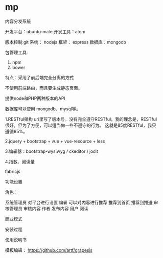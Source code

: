 # mp

内容分发系统

开发平台：ubuntu-mate
开发工具：atom

版本控制:git
系统： nodejs
框架： express
数据库：mongodb

包管理工具:
1) npm
2) bower

特点：采用了前后端完全分离的方式

不使用前端路由，而且要生成静态页面。

提供node和PHP两种版本的API

数据库可以使用 mongodb、mysql等。

1.RESTful架构 uri里写了版本号，没有完全遵守RESTful。我的理念是，RESTful很好，但为了方便，可以适当做一些不遵守的行为。 这就是85度RESTful，我只遵循85%。

2.jquery + bootstrap + vue + vue-resource + less

3.编辑器：bootstrap-wysiwyg / ckeditor / jodit


4.指数、阅读量

fabricjs

功能设置

角色：

系统管理员 对平台进行设置 编辑 可以对内容进行推荐 推荐到首页 推荐到推送 审核管理员 审核内容 作者 发布内容 用户 阅读

商业模式

安装过程

使用说明书

模板编辑：
https://github.com/artf/grapesjs
